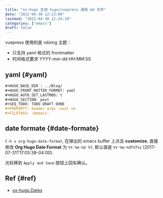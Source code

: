 ```yaml
---
title: "ox-hugo 生成 hugo/vuepress 通用 md 文件"
date: "2022-04-30 12:23:00"
lastmod: "2022-04-30 12:24:10"
categories: ["emacs"]
draft: false
---
```


vuepress 使用的是 vdoing 主题：

-   只支持 yaml 格式的 frontmatter
-   时间格式要求 YYYY-mm-dd HH:MM:SS


## yaml {#yaml}

```org
#+HUGO_BASE_DIR : ../Blog/
#+HUGO_FRONT_MATTER_FORMAT: yaml
#+HUGO_AUTO_SET_LASTMOD: t
#+HUGO_SECTION: post
#+SEQ_TODO: TODO DRAFT DONE
#+PROPERTY: header-args :eval no
#+FILETAGS: :@emacs:
```


## date formate {#date-formate}

`C-h v org-hugo-date-format`,
在弹出的 emacs buffer 上点击 **customize**, 直接修改 **Org Hugo Date Format** 为 `%Y-%m-%d %T`, 默认值是 `%Y-%m-%dT%T%z` (2017-07-31T17:05:38-04:00).

光标移到 `Apply and Save` 按钮上回车确认。


## Ref {#ref}

-   [ox-hugo.Dates](https://ox-hugo.scripter.co/doc/dates/)